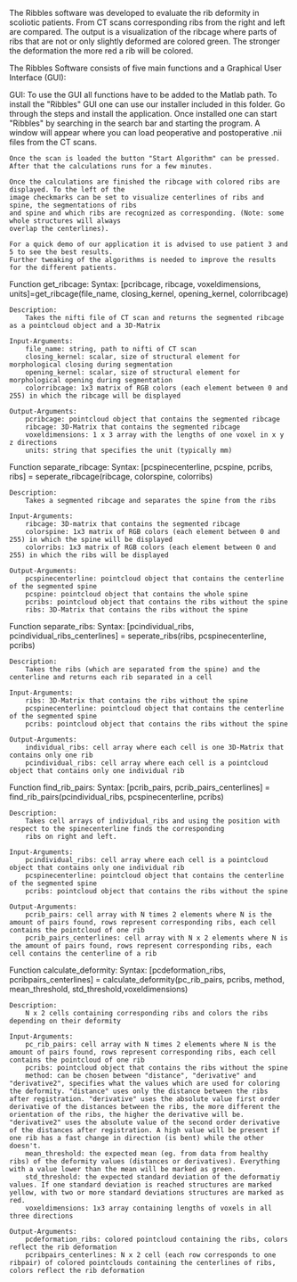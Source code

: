 The Ribbles software was developed to evaluate the rib deformity in scoliotic patients. 
From CT scans corresponding ribs from the right and left are compared. The output is a 
visualization of the ribcage where parts of ribs that are not or only slightly deformed 
are colored green. The stronger the deformation the more red a rib will be colored.


The Ribbles Software consists of five main functions and a Graphical User Interface (GUI):

GUI:
    To use the GUI all functions have to be added to the Matlab path. To install the "Ribbles" GUI one can use our installer included in this folder. Go through the steps and install the application.
    Once installed one can start "Ribbles" by searching in the search bar and starting the program.
    A window will appear where you can load peoperative and postoperative .nii files from the CT scans.

    Once the scan is loaded the button "Start Algorithm" can be pressed. 
    After that the calculations runs for a few minutes.

    Once the calculations are finished the ribcage with colored ribs are displayed. To the left of the 
    image checkmarks can be set to visualize centerlines of ribs and spine, the segmentations of ribs 
    and spine and which ribs are recognized as corresponding. (Note: some whole structures will always 
    overlap the centerlines).

    For a quick demo of our application it is advised to use patient 3 and 5 to see the best results. 
    Further tweaking of the algorithms is needed to improve the results for the different patients.



Function get_ribcage:
    Syntax:
        [pcribcage, ribcage, voxeldimensions, units]=get_ribcage(file_name, closing_kernel, opening_kernel, colorribcage)

    Description:
        Takes the nifti file of CT scan and returns the segmented ribcage as a pointcloud object and a 3D-Matrix

    Input-Arguments:
        file_name: string, path to nifti of CT scan
        closing_kernel: scalar, size of structural element for morphological closing during segmentation
        opening_kernel: scalar, size of structural element for morphological opening during segmentation
        colorribcage: 1x3 matrix of RGB colors (each element between 0 and 255) in which the ribcage will be displayed

    Output-Arguments:
        pcribcage: pointcloud object that contains the segmented ribcage
        ribcage: 3D-Matrix that contains the segmented ribcage
        voxeldimensions: 1 x 3 array with the lengths of one voxel in x y z directions
        units: string that specifies the unit (typically mm)



Function separate_ribcage:
    Syntax:
       [pcspinecenterline, pcspine, pcribs, ribs] = seperate_ribcage(ribcage, colorspine, colorribs)

    Description: 
        Takes a segmented ribcage and separates the spine from the ribs
    
    Input-Arguments:
        ribcage: 3D-matrix that contains the segmented ribcage
        colorspine: 1x3 matrix of RGB colors (each element between 0 and 255) in which the spine will be displayed
        colorribs: 1x3 matrix of RGB colors (each element between 0 and 255) in which the ribs will be displayed

    Output-Arguments:
        pcspinecenterline: pointcloud object that contains the centerline of the segmented spine
        pcspine: pointcloud object that contains the whole spine
        pcribs: pointcloud object that contains the ribs without the spine
        ribs: 3D-Matrix that contains the ribs without the spine


Function separate_ribs:
    Syntax:
        [pcindividual_ribs, pcindividual_ribs_centerlines] = seperate_ribs(ribs, pcspinecenterline, pcribs)

    Description:
        Takes the ribs (which are separated from the spine) and the centerline and returns each rib separated in a cell

    Input-Arguments:
        ribs: 3D-Matrix that contains the ribs without the spine
        pcspinecenterline: pointcloud object that contains the centerline of the segmented spine
        pcribs: pointcloud object that contains the ribs without the spine

    Output-Arguments:
        individual_ribs: cell array where each cell is one 3D-Matrix that contains only one rib
        pcindividual_ribs: cell array where each cell is a pointcloud object that contains only one individual rib



Function find_rib_pairs:
    Syntax:
        [pcrib_pairs, pcrib_pairs_centerlines] = find_rib_pairs(pcindividual_ribs, pcspinecenterline, pcribs)

    Description:
        Takes cell arrays of individual_ribs and using the position with respect to the spinecenterline finds the corresponding 
        ribs on right and left. 

    Input-Arguments:
        pcindividual_ribs: cell array where each cell is a pointcloud object that contains only one individual rib
        pcspinecenterline: pointcloud object that contains the centerline of the segmented spine
        pcribs: pointcloud object that contains the ribs without the spine

    Output-Arguments:
        pcrib_pairs: cell array with N times 2 elements where N is the amount of pairs found, rows represent corresponding ribs, each cell contains the pointcloud of one rib
        pcrib_pairs_centerlines: cell array with N x 2 elements where N is the amount of pairs found, rows represent corresponding ribs, each cell contains the centerline of a rib
        
        

Function calculate_deformity:
    Syntax:
        [pcdeformation_ribs, pcribpairs_centerlines] = calculate_deformity(pc_rib_pairs, pcribs, method, mean_threshold, std_threshold,voxeldimensions)

    Description:
        N x 2 cells containing corresponding ribs and colors the ribs depending on their deformity
    
    Input-Arguments:
        pc_rib_pairs: cell array with N times 2 elements where N is the amount of pairs found, rows represent corresponding ribs, each cell contains the pointcloud of one rib
        pcribs: pointcloud object that contains the ribs without the spine
        method: can be chosen between "distance", "derivative" and "derivative2", specifies what the values which are used for coloring the deformity. "distance" uses only the distance between the ribs after registration. "derivative" uses the absolute value first order derivative of the distances between the ribs, the more different the orientation of the ribs, the higher the derivative will be. "derivative2" uses the absolute value of the second order derivative of the distances after registration. A high value will be present if one rib has a fast change in direction (is bent) while the other doesn't.
        mean_threshold: the expected mean (eg. from data from healthy ribs) of the deformity values (distances or derivatives). Everything with a value lower than the mean will be marked as green.  
        std_threshold: the expected standard deviation of the deformatiy values. If one standard deviation is reached structures are marked yellow, with two or more standard deviations structures are marked as red.
        voxeldimensions: 1x3 array containing lengths of voxels in all three directions

    Output-Arguments:
        pcdeformation_ribs: colored pointcloud containing the ribs, colors reflect the rib deformation
        pcribpairs_centerlines: N x 2 cell (each row corresponds to one ribpair) of colored pointclouds containing the centerlines of ribs, colors reflect the rib deformation



